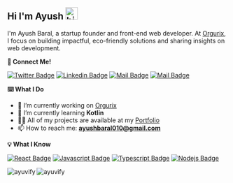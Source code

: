 ## Hi I'm Ayush <img src="https://i.gifer.com/4AIB.gif" width="28px" height="28px" alt="hi">

I'm Ayush Baral, a startup founder and front-end web developer. At [Orgurix](https://orgurix.vercel.app/), I focus on building impactful, eco-friendly solutions and sharing insights on web development.

**:link: Connect Me!**

[![Twitter Badge](https://img.shields.io/badge/-@Cautcus-black?style=flat&labelColor=black&logo=x&logoColor=white&link=https://x.com/cautcus)](https://twitter.com/cautcus) [![Linkedin Badge](https://img.shields.io/badge/-cautcus-0e76a8?style=flat&labelColor=0e76a8&logo=linkedin&logoColor=white)](https://www.linkedin.com/in/cautcus/) [![Mail Badge](https://img.shields.io/badge/-@cautcus-e84393?style=flat&labelColor=e84393&logo=instagram&logoColor=white)](https://instagram.com/cautcus) [![Mail Badge](https://img.shields.io/badge/-ayushbaral-c0392b?style=flat&labelColor=c0392b&logo=gmail&logoColor=white)](mailto:ayushbaral010@gmail.com)

**:keyboard: What I Do**

- 🔭 I’m currently working on [Orgurix](https://orgurix.vercel.app/)
- 🌱 I’m currently learning **Kotlin**
- 👨‍💻 All of my projects are available at my [Portfolio](https://cautcus.vercel.app/)
- 📫 How to reach me: **ayushbaral010@gmail.com**

**:bulb: What I Know**

[![React Badge](https://img.shields.io/badge/-React-61DBFB?style=for-the-badge&labelColor=black&logo=react&logoColor=61DBFB)](#) [![Javascript Badge](https://img.shields.io/badge/-Javascript-F0DB4F?style=for-the-badge&labelColor=black&logo=javascript&logoColor=F0DB4F)](#) [![Typescript Badge](https://img.shields.io/badge/-Typescript-007acc?style=for-the-badge&labelColor=black&logo=typescript&logoColor=007acc)](#) [![Nodejs Badge](https://img.shields.io/badge/-Nodejs-3C873A?style=for-the-badge&labelColor=black&logo=node.js&logoColor=3C873A)](#)

<p><img align="left" src="https://github-readme-stats.vercel.app/api/top-langs?username=ayuvify&show_icons=true&locale=en&layout=compact" alt="ayuvify" /></p>

<p><img align="left" src="https://github-readme-streak-stats.herokuapp.com/?user=ayuvify&" alt="ayuvify" /></p>
